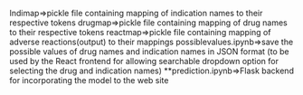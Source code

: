 
Indimap=>pickle file containing mapping of indication names to their respective tokens
drugmap=>pickle file containing mapping of drug names to their respective tokens
reactmap=>pickle file containing mapping of adverse reactions(output) to their mappings
possiblevalues.ipynb=>save the possible values of drug names and indication names in JSON format (to be used by the React frontend for allowing searchable dropdown option for selecting the drug and indication names)
**prediction.ipynb=>Flask backend for incorporating the model to the web site

